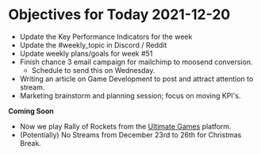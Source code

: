 # Objectives for Today 2021-12-20

- Update the Key Performance Indicators for the week
- Update the #weekly_topic in Discord / Reddit
- Update weekly plans/goals for week #51
- Finish chance 3 email campaign for mailchimp to moosend conversion.
  - Schedule to send this on Wednesday.
- Writing an article on Game Development to post and attract attention to stream.
- Marketing brainstorm and planning session; focus on moving KPI's.

**Coming Soon**

- Now we play Rally of Rockets from the [Ultimate Games](https://ultimate.games/) platform.
- (Potentially) No Streams from December 23rd to 26th for Christmas Break.
